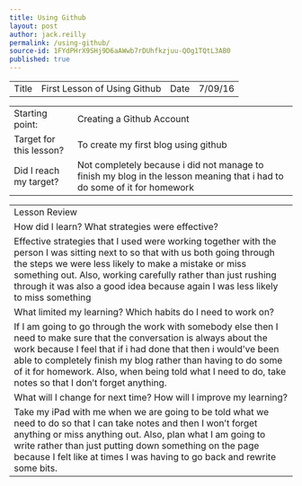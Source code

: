 ```yaml
---
title: Using Github
layout: post
author: jack.reilly
permalink: /using-github/
source-id: 1FYdPHrX9SHj9D6aAWwb7rDUhfkzjuu-QOg1TQtL3AB0
published: true
---
```

<table>
  <tr>
    <td>Title</td>
    <td> First Lesson of Using Github</td>
    <td>Date</td>
    <td>7/09/16</td>
  </tr>
</table>


<table>
  <tr>
    <td>Starting point:</td>
    <td>Creating a Github Account</td>
  </tr>
  <tr>
    <td>Target for this lesson?</td>
    <td>To create my first blog using github    </td>
  </tr>
  <tr>
    <td>Did I reach my target? 
</td>
    <td>Not completely because i did not manage to finish my blog in the lesson meaning that i had to do some of it for homework  </td>
  </tr>
</table>


<table>
  <tr>
    <td>Lesson Review</td>
  </tr>
  <tr>
    <td>How did I learn? What strategies were effective? </td>
  </tr>
  <tr>
    <td>Effective strategies that I used were working together with the person I was sitting next to so that with us both going through the steps we were less likely to make a mistake or miss something out. Also, working carefully rather than just rushing through it was also a good idea because again I was less likely to miss something

</td>
  </tr>
  <tr>
    <td>What limited my learning? Which habits do I need to work on? </td>
  </tr>
  <tr>
    <td>If I am going to go through the work with somebody else then I need to make sure that the conversation is always about the work because I feel that if i had done that then i would've been able to completely finish my blog rather than having to do some of it for homework. Also, when being told what I need to do, take notes so that I don’t forget anything.</td>
  </tr>
  <tr>
    <td>What will I change for next time? How will I improve my learning?</td>
  </tr>
  <tr>
    <td>Take my iPad with me when we are going to be told what we need to do so that I can take notes and then I won’t forget anything or miss anything out. Also, plan what I am going to write rather than just putting down something on the page because I felt like at times I was having to go back and rewrite some bits.</td>
  </tr>
</table>



